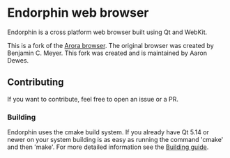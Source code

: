 # Endorphin web browser

Endorphin is a cross platform web browser built using Qt and WebKit.

This is a fork of the [Arora browser](https://github.com/Arora/arora).
The original browser was created by Benjamin C. Meyer.
This fork was created and is maintained by Aaron Dewes.

## Contributing

If you want to contribute, feel free to open an issue or a PR.


### Building
Endorphin uses the cmake build system.  If you already have Qt 5.14 or newer on your system building is as easy as running the command 'cmake' and then 'make'.
For more detailed information see the [Building guide](BUILDING.md).
